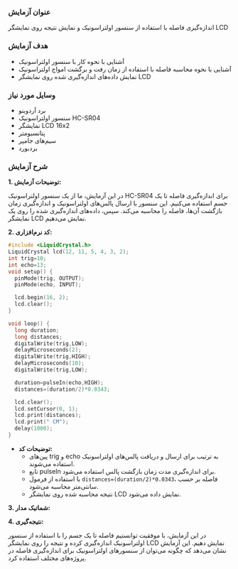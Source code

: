 ### عنوان آزمایش
اندازه‌گیری فاصله با استفاده از سنسور اولتراسونیک و نمایش نتیجه روی نمایشگر LCD

### هدف آزمایش
* آشنایی با نحوه کار با سنسور اولتراسونیک
* آشنایی با نحوه محاسبه فاصله با استفاده از زمان رفت و برگشت امواج اولتراسونیک
* نمایش داده‌های اندازه‌گیری شده روی نمایشگر LCD

### وسایل مورد نیاز
* برد آردوینو
* سنسور اولتراسونیک HC-SR04
* نمایشگر LCD 16x2
* پتانسیومتر
* سیم‌های جامپر
* بردبورد

### شرح آزمایش

**1. توضیحات آزمایش:**

در این آزمایش، ما از یک سنسور اولتراسونیک HC-SR04 برای اندازه‌گیری فاصله تا یک جسم استفاده می‌کنیم. این سنسور با ارسال پالس‌های اولتراسونیک و اندازه‌گیری زمان بازگشت آن‌ها، فاصله را محاسبه می‌کند. سپس، داده‌های اندازه‌گیری شده را روی یک نمایشگر LCD نمایش می‌دهیم.

**2. کد نرم‌افزاری:**

```c++
#include <LiquidCrystal.h>
LiquidCrystal lcd(12, 11, 5, 4, 3, 2);
int trig=10;
int echo=13;
void setup() {
  pinMode(trig, OUTPUT);
  pinMode(echo, INPUT);

  lcd.begin(16, 2);
  lcd.clear();
}

void loop() {
  long duration;
  long distances;
  digitalWrite(trig,LOW);
  delayMicroseconds(2);
  digitalWrite(trig,HIGH);
  delayMicroseconds(10);
  digitalWrite(trig,LOW);

  duration=pulseIn(echo,HIGH);
  distances=(duration/2)*0.0343;

  lcd.clear();
  lcd.setCursor(0, 1);
  lcd.print(distances);
  lcd.print(" CM");
  delay(1000);
}


```

* **توضیحات کد:**
    * پین‌های trig و echo به ترتیب برای ارسال و دریافت پالس‌های اولتراسونیک استفاده می‌شوند.
    * تابع pulseIn برای اندازه‌گیری مدت زمان بازگشت پالس استفاده می‌شود.
    * با استفاده از فرمول `distances=(duration/2)*0.0343`، فاصله بر حسب سانتی‌متر محاسبه می‌شود.
    * نتیجه محاسبه شده روی نمایشگر LCD نمایش داده می‌شود.

**3. شماتیک مدار:**


**4. نتیجه‌گیری:**

در این آزمایش، با موفقیت توانستیم فاصله تا یک جسم را با استفاده از سنسور اولتراسونیک اندازه‌گیری کرده و نتیجه را روی نمایشگر LCD نمایش دهیم. این آزمایش نشان می‌دهد که چگونه می‌توان از سنسورهای اولتراسونیک برای اندازه‌گیری فاصله در پروژه‌های مختلف استفاده کرد.

